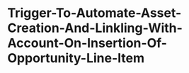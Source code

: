 # Trigger-To-Automate-Asset-Creation-And-Linkling-With-Account-On-Insertion-Of-Opportunity-Line-Item